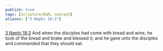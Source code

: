 ```yaml
---
publish: true
tags: [Scripture/BoM, noGraph]
aliases: ["3 Nephi 18:3"]
---
```

[3 Nephi 18:3](https://churchofjesuschrist.org/study/scriptures/bofm/3-ne/18?lang=eng&id=p3#p3) And when the disciples had come with bread and wine, he took of the bread and brake and blessed it; and he gave unto the disciples and commanded that they should eat.
